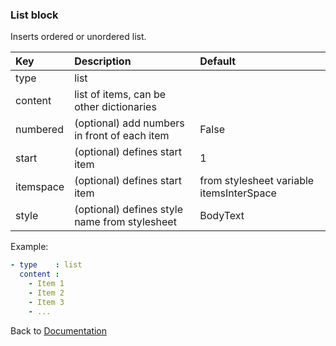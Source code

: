 


### <a name="manual"></a> List block

Inserts ordered or unordered list.

| Key       |      Description      | Default |
|:----------|:--------------------- | :------ |
| type      |  list                 |  
| content   |  list of items, can be other dictionaries        |
| numbered  | (optional) add numbers in front of each item     | False |
| start     | (optional) defines start item     | 1 |
| itemspace | (optional) defines start item     | from stylesheet variable itemsInterSpace |
| style     | (optional) defines style name from stylesheet   | BodyText |

Example:
```YAML
- type    : list
  content :
    - Item 1
    - Item 2
    - Item 3
    - ...
```

Back to [Documentation](../../../doc/block_types.md#top)
